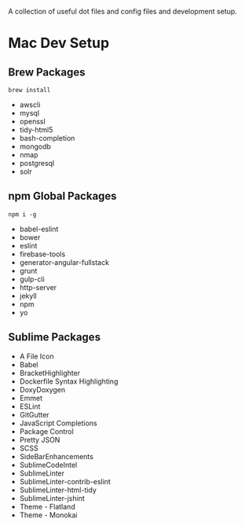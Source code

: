 A collection of useful dot files and config files and development setup.

# Mac Dev Setup

## Brew Packages

`brew install`

* awscli
* mysql
* openssl
* tidy-html5
* bash-completion
* mongodb
* nmap
* postgresql
* solr

## npm Global Packages

`npm i -g`

* babel-eslint
* bower
* eslint
* firebase-tools
* generator-angular-fullstack
* grunt
* gulp-cli
* http-server
* jekyll
* npm
* yo

## Sublime Packages

* A File Icon
* Babel
* BracketHighlighter
* Dockerfile Syntax Highlighting
* DoxyDoxygen
* Emmet
* ESLint
* GitGutter
* JavaScript Completions
* Package Control
* Pretty JSON
* SCSS
* SideBarEnhancements
* SublimeCodeIntel
* SublimeLinter
* SublimeLinter-contrib-eslint
* SublimeLinter-html-tidy
* SublimeLinter-jshint
* Theme - Flatland
* Theme - Monokai
